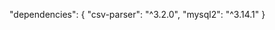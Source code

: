 "dependencies": {
    <!-- for reading CSV file row after row, easily  -->
    "csv-parser": "^3.2.0",
    <!-- to connect end interact with mySQL -->
    "mysql2": "^3.14.1"
}